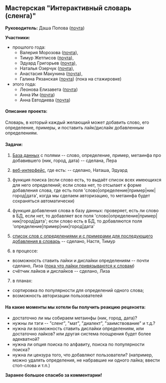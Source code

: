 ## Мастерская "Интерактивный словарь (сленга)"

**Руководитель:** Даша Попова ([почта](mailto:daschapopowa@gmail.com))

**Участники:**
* прошлого года:
  - Валерия Морозова ([почта](mailto:tito_alba@mail.ru)), 
  - Тимур Жетписов ([почта](mailto:volponebt@gmail.com)),
  - Эдуард Григорьев ([почта](mailto:happypuffin7@gmail.com)), 
  - Наталья Озерчук ([почта](mailto:fishow36@gmail.com)),
  - Анастасия Макунина ([почта](mailto:asetorn@gmail.com)),
  - Галина Рязанская ([почта](mailto:galka1999@gmail.com)) (пока на стажировке)
* этого года:
  - Леонова Елизавета ([почта](mailto:eeleonova_1@edu.hse.ru))
  - Анна Им ([почта](mailto:akim_1@edu.hse.ru))
  - Анна Евтодиева ([почта](mailto:aniatta1999@gmail.com))

#### Описание проекта:

Словарь, в который каждый желающий может добавить слово, его определение, примеры, и поставить лайк/дислайк добавленным определениям.

#### Задачи:

1. <a href="./db_maker/">База данных</a> с полями -- слово, определение, пример, метаинфа про добавившего (ник, город, дата) -- сделана, Лера

2. [веб-интерфейс](https://github.com/fishow36/Interactive-Dictionary), где есть: -- сделано, Наташа, Эдуард

3. функция поиска (если слово есть, то выдаёт список всех имеющихся для него определений; если слова нет, то отсылает к форме добавления слова, где есть поля 'слово|определение|пример|ник|город|дата', когда мы сделаем авторизацию, то метаинфа будет сохраняться автоматически)

4. функция добавления слова в базу данных: проверяет, есть ли слово в БД, если нет, то добавляет все поля 'слово|определение|пример|ник|город|дата'; если слово есть в БД, то добавляются поля 'определение|пример|ник|город|дата'

5. [список слов с определениями и с примерами для последующего добавления в словарь](https://docs.google.com/document/d/1Hsk6Wy5AaYlIgYOE2jQjxuJY2huhjQetD9_HcYsppNU/edit?usp=sharing) -- сделано, Настя, Тимур

6. в процессе:
+ возможность ставить лайки и дислайки определениям -- почти сделано, Лиза ([пока что лайки привязываются к словам](https://github.com/luckysandra/Interactive-Dictionary))
+ счётчик лайков и дислайков -- сделано, Лиза

7. в планах:
+ сортировка по популярности для определений одного слова;
+ возможность авторизации пользователей


#### На какие моменты мы хотели бы получить реакцию рецензета:

+ достаточно ли мы собираем метаинфы (ник, город, дата)?
+ нужны ли тэги -- "сленг", "мат", "диалект", "заимствование" и т.д.?
+ нужна ли возможность ставить дислайки определениям, или достаточно лайков? или другая система поощрения будет более адекватной?
+ нужна ли опция поиска по алфавиту, поиска по популярности поиска?
+ нужна ли цензура того, что добавляют пользователи? (например, можно удалять определения, не набравшие ни одного лайка; ввести стоп-слова и т.п.)

**Заранее большое спасибо за комментарии!**
